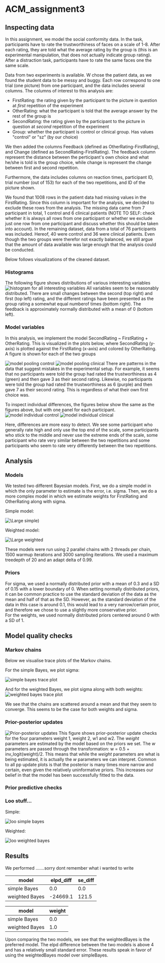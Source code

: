 # ACM_assignment3
## Inspecting data
In this assignment, we model the social conformity data. In the task, participants have to rate the trustworthiness of faces on a scale of 1-8. After each rating, they are told what the average rating by the group is (this is an experimental manipulation, that does not actually indicate group rating). After a distraction task, participants have to rate the same faces one the same scale.  

Data from two experiments is available. W chose the patient data, as we found the student data to be messy and buggy. Each row correspond to one trial (one picture) from one participant, and the data includes several columns. The columns of interest to this analysis are:
- FirstRating: the rating given by the participant to the picture in question at _first_ repetition of the experiment
- OtherRating: what the participant is told that the average answer by the rest of the group is
- SecondRating: the rating given by the participant to the picture in question at _second_ repetition of the experiment
- Group: whether the participant is control or clinical group. Has values "control" or "sz" (by our choice)

We then added the columns Feedback (defined as  OtherRating-FirstRating), and Change (defined as SecondRating-FirstRating). The feedback column represent the distance between the perticipant's own choice and what he/she is told is the group choice, while change is represent the change between first and second repetition. 

Furthermore, the data includes columns on reaction times, participant ID, trial number (out of 153) for each of the two repetitions, and ID of the picture shown.  

We found that 1008 rows in the patient data had missing values in the FirstRating. Since this column is important for the analysis, we decided to exclude these rows from the analysis. The missing data came from 7 participant in total, 1 control and 6 clinical patients (NOTE TO SELF: check whether it is always all rows from one participant or whether we exclude just one row from one participant and discuss whether this should be taken into account). In the remaining dataset, data from a total of 76 participants was included. Hereof, 40 were control and 36 were clinical patients. Even though the two groups were therefor not exactly balanced, we still argue that the amount of data available was large enough that the analysis could be conducted. 

Below follows visualizations of the cleaned dataset.

### Histograms
The following figure shows distributions of various interesting variables
![histogram for all interesting variables](fig/histograms_all.png "Histogram - distribution of variables")
All variables seem to be reasonably distributed. There are small changes between the second (top right) and first (top left) rating, and the different ratings have been presented as the group rating a somewhat equal numberof times (bottom right). The feedback is approximately normally distributed with a mean of 0 (bottom left). 

### Model variables
In this analysis, we implement the model SecondRating ~ FirstRating + OtherRating. This is visualized in the plots below, where SecondRating (y-axis) is plotted against the FirstRating (x-axis) and colored by OtherRating. A figure is shown for each of the two groups

![model pooling control](fig/pool_control.png "Model visualization - control group")
![model pooling clinical](fig/pool_clinical.png "Model visualization - clinical group")
There are patterns in the data that suggest mistakes in the experimental setup. For example, it seems that no participants were told the group had rated the trustworthiness as 4 (green) and then gave 3 as their second rating. Likewise, no participants were told the group had rated the trustworthiness as 6 (purple) and then gave 7 as their second rating. This is regardless of what their own first choice was. 


To inspect individual differences, the figures below show the same as the figures above, but with one panel for each participant. 
![model individual control](fig/individual_control.png "Model visualization - control group")
![model individual clinical](fig/individual_clinical.png "Model visualization - clinical group")

Here, differences are more easy to detect. We see some participant who generally rate high and only use the top end of the scale, some participants who stick to the middle and never use the extreme ends of the scale, some participant who rate very similar between the two repetitions and some participants who seem to rate very differently between the two repetitions. 

## Analysis
### Models
We tested two different Bayesian models. First, we do a simple model in which the only parameter to estimate is the error, i.e. sigma. Then, we do a more complex model in which we estimate weights for FirstRating and OtherRating along with sigma. 

Simple model: 

![\Large simple)](https://latex.codecogs.com/svg.image?SR%5Csim%20logit(FR)%20&plus;%20logit(OR)%20&plus;%20%5Csigma)

Weighted model: 

![\Large weighted](https://latex.codecogs.com/svg.image?SR%5Csim%20w_1%20%5Ccdot%20logit(FR)%20&plus;%20w_2%20%5Ccdot%20logit(OR)%20&plus;%20%5Csigma)

These models were run using 2 parallel chains with 2 threads per chain, 1500 warmup iterations and 3000 sampling iterations. We used a maximum treedepth of 20 and an adapt delta of 0.99. 

### Priors
For sigma, we used a normally distributed prior with a mean of 0.3 and a SD of 0.15 with a lower boundary of 0. When setting normally distributed priors, it can be common practice to use the standard deviation of the data as the mean and half of that as the SD. However, as the standard deviation of the data in this case is around 0.1, this would lead to a very narrow/certain prior, and therefore we chose to use a slightly more conservative prior.   
For the weights, we used normally distributed priors centered around 0 with a SD of 1. 

## Model quality checks

### Markov chains
Below we visualise trace plots of the Markov chains.

For the simple Bayes, we plot sigma:  

![simple bayes trace plot](fig/sigma_mcmc_trace_simple.png "Trace plots - simple Bayes")

And for the weighted Bayes, we plot sigma along with both weights:
![weighted bayes trace plot](fig/mcmc_traces_weigthed.png "Trace plots - weighted Bayes")

We see that the chains are scattered around a mean and that they seem to converge. This seems to be the case for both weights and sigma. 

### Prior-posterior updates

![Prior-posterior updates](fig/pp_updates.png "Prior-posterior updates")
This figure shows prior-posterior update checks for the four parameters weight 1, weight 2, w1 and w2. The _weight_ parameters are estimated by the model based on the priors we set. The _w_ parameters are passed through the transformation: w = 0.5 + inv_logit(weight)/2. This means that while the _weight_ parameters are what is being estimated, it is actually the _w_ parameters we can interpret. Common to all pp update plots is that the posterior is many times more narrow and certain, even given the relatively uninformative priors. This increases our belief in that the model has been successfully fitted to the data. 

### Prior predictive checks

### Loo stuff...
Simple:  

![loo simple bayes](fig/pareto_k_diagnostics_simple.png "Loo simple Bayes")
  
Weighted:  

![loo weighted bayes](fig/pareto_k_diagnostics_weighted.png "Loo weighted Bayes")



## Results
We performed .......sorry dont remember what i wanted to write

| model | elpd_diff | se_diff | 
|--- |--- | --- |
simple Bayes | 0.0 | 0.0 |
weighted Bayes | -24669.1 | 121.5 |

| model | weight |  
| --- | --- | 
simple Bayes | 0.0 |
weighted Bayes | 1.0 | 

Upon comparing the two models, we see that the weightedBayes is the preferred model. The elpd difference between the two models is above 4 and has a relatively small standard error. These results speak in favor of using the weightedBayes model over simpleBayes.






